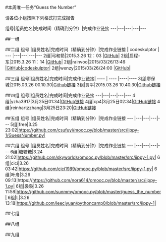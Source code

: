 #本周唯一任务“Guess the Number”

请各位小组按照下列格式打完成报告

组号|组员姓名|完成时间（精确到分钟）|完成作业链接
---|---|---|---|---



##一组

##二组
组号 |组员姓名|完成时间（精确到分钟）|完成作业链接 | codeskulptor |
--- |---|---|---|---
2组|弓和箭|2015.3.26 12：03 |[GitHub](https://github.com/badboy315/src-iippy-1/blob/master/Guess%20the%20number.py)| 
2组|启程-东|2015.3.26 11：14 |[GitHub](http://www.codeskulptor.org/#user39_JQSqhenZjF_2.py)|
2组|rainvoo|2015/03/26/13:46 |[GitHub](https://github.com/Rainvoo/pythoncamp0/blob/master/source/part2/guessthenumber.md)|[codeskulptor](http://www.codeskulptor.org/#user39_ZIlZxqolkU_0.py)|
2组|wenzy|2015/03/26/24:00 |[GitHub](https://github.com/Wenzy--/omooc.py/blob/master/ex1.py)|

##三组
组号|组员姓名|完成时间|完成作业链接|
---- | ---- |----|----
3组|廖保城|2015.03.26 00.10.30|[Github链接](https://github.com/balsamleo/pythoncamp0/blob/master/src/iippy-1/guess_the_number.py)
3组|贾平|2015.03.26  10.40.30|[Github链接](https://github.com/jiap/pythoncamp0/blob/master/src/iippy-1/guess%20the%20number.py)


##四组
组号|组员姓名|完成时间|完成作业链接
---|---|---|---|---
4组|yzha3917|3月25日01:34|[GitHub链接](https://github.com/yzha3917/omooc.py/blob/master/guess_the_number.py)
4组|cp4|3月25日02:34|[GitHub链接](https://github.com/cp4/omooc.py/blob/master/Guess_Number.py)
4组|reinhartzzhang|3月25日23:20|[GitHub链接](https://github.com/reinhartzzhang/pythoncamp0/blob/master/source/part2/homework_week2.md)




##五组
组号 |组员姓名|完成时间（精确到分钟）|完成作业链接
--- |---|---|---|---
5组|free|3.25 23:02|https://github.com/csufuyi/mooc.py/blob/master/src/iippy-1/GuessNumber.py|



##六组
组号 |组员姓名|完成时间（精确到分钟）|完成作业链接
--- |---|---|---|---
6组|糖糖糖|3.24 21:02|https://github.com/skyworlds/omooc.py/blob/master/src/iippy-1.py|
6组|cici|3.26 03:42|https://github.com/cici1989/omooc.py/blob/master/src/iippy-1.py|
6组|叶舟|3.26 09:13|https://https://github.com/nora614/omooc.py/blob/master/src/iippy-1.py|
6组|袅袅|3.26 11:58|https://github.com/sunmmy/omooc.py/blob/master/guess_the_number|
6组|L|3.26 13:18|https://github.com/leeciyuan/pythoncamp0/blob/master/src/iippy-1|

##七组

##八组

##九组
